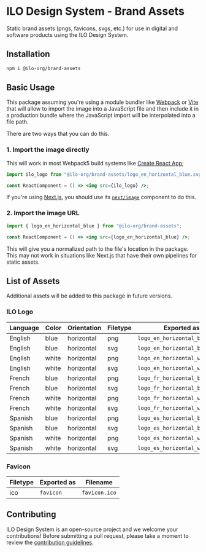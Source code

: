 # ILO Design System - Brand Assets

Static brand assets (pngs, favicons, svgs, etc.) for use in digital and software products using the ILO
Design System.

## Installation

```bash
npm i @ilo-org/brand-assets
```

## Basic Usage

This package assuming you're using a module bundler like [Webpack](https://webpack.js.org/) or [Vite](https://vitejs.dev/) that will allow to import the image into a JavaScript file and then include it in a production bundle where the JavaScript import will be interpolated into a file path.

There are two ways that you can do this.

### 1. Import the image directly

This will work in most Webpack5 build systems like [Create React App](https://create-react-app.dev/docs/adding-images-fonts-and-files/);

```jsx
import ilo_logo from "@ilo-org/brand-assets/logo_en_horizontal_blue.svg";

const ReactComponent = () => <img src={ilo_logo} />;
```

If you're using [Next.js](https://nextjs.org/), you should use its [`next/image`](https://nextjs.org/docs/api-reference/next/image) component to do this.

### 2. Import the image URL

```jsx
import { logo_en_horizontal_blue } from "@ilo-org/brand-assets";

const ReactComponent = () => <img src={logo_en_horizontal_blue} />;
```

This will give you a normalized path to the file's location in the package. This may not work in situations like Next.js that have their own pipelines for static assets.

## List of Assets

Additional assets will be added to this package in future versions.

### ILO Logo

| Language | Color | Orientation | Filetype | Exported as                    | Filename                       |
| -------- | ----- | ----------- | -------- | ------------------------------ | ------------------------------ |
| English  | blue  | horizontal  | png      | `logo_en_horizontal_blue_png`  | `logo_en_horizontal_blue.png`  |
| English  | blue  | horizontal  | svg      | `logo_en_horizontal_blue_svg`  | `logo_en_horizontal_blue.svg`  |
| English  | white | horizontal  | png      | `logo_en_horizontal_white_png` | `logo_en_horizontal_white.png` |
| English  | white | horizontal  | svg      | `logo_en_horizontal_white_svg` | `logo_en_horizontal_white.svg` |
| French   | blue  | horizontal  | png      | `logo_fr_horizontal_blue_png`  | `logo_fr_horizontal_blue.png`  |
| French   | blue  | horizontal  | svg      | `logo_fr_horizontal_blue_svg`  | `logo_fr_horizontal_blue.svg`  |
| French   | white | horizontal  | png      | `logo_fr_horizontal_white_png` | `logo_fr_horizontal_white.png` |
| French   | white | horizontal  | svg      | `logo_fr_horizontal_white_svg` | `logo_fr_horizontal_white.svg` |
| Spanish  | blue  | horizontal  | png      | `logo_es_horizontal_blue_png`  | `logo_es_horizontal_blue.png`  |
| Spanish  | blue  | horizontal  | svg      | `logo_es_horizontal_blue_svg`  | `logo_es_horizontal_blue.svg`  |
| Spanish  | white | horizontal  | png      | `logo_es_horizontal_white_png` | `logo_es_horizontal_white.png` |
| Spanish  | white | horizontal  | svg      | `logo_es_horizontal_white_svg` | `logo_es_horizontal_white.svg` |

### Favicon

| Filetype | Exported as | Filename      |
| -------- | ----------- | ------------- |
| ico      | `favicon`   | `favicon.ico` |

## Contributing

ILO Design System is an open-source project and we welcome your contributions! Before submitting a pull request, please take a moment to review the [contribution guidelines](./contributing.md).
